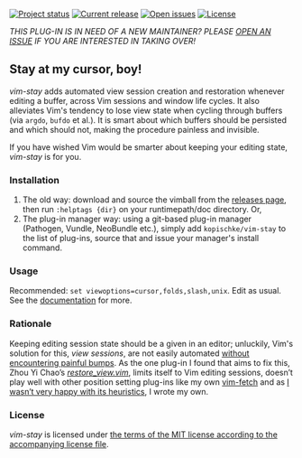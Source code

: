 [![Project status][badge-status]][vimscripts]
[![Current release][badge-release]][releases]
[![Open issues][badge-issues]][issues]
[![License][badge-license]][license]

_THIS PLUG-IN IS IN NEED OF A NEW MAINTAINER? PLEASE [OPEN AN ISSUE][issues] IF YOU ARE INTERESTED IN TAKING OVER!_

## Stay at my cursor, boy!

*vim-stay* adds automated view session creation and restoration whenever editing a buffer, across Vim sessions and window life cycles. It also alleviates Vim's tendency to lose view state when cycling through buffers (via `argdo`, `bufdo` et al.). It is smart about which buffers should be persisted and which should not, making the procedure painless and invisible.

If you have wished Vim would be smarter about keeping your editing state, *vim-stay* is for you.

### Installation

1. The old way: download and source the vimball from the [releases page][releases], then run `:helptags {dir}` on your runtimepath/doc directory. Or,
2. The plug-in manager way: using a git-based plug-in manager (Pathogen, Vundle, NeoBundle etc.), simply add `kopischke/vim-stay` to the list of plug-ins, source that and issue your manager's install command.

### Usage

Recommended: `set viewoptions=cursor,folds,slash,unix`. Edit as usual. See the [documentation][doc] for more.

### Rationale

Keeping editing session state should be a given in an editor; unluckily, Vim's solution for this, *view sessions*, are not easily automated [without encountering painful bumps][mkview-wikia]. As the one plug-in I found that aims to fix this, Zhou Yi Chao’s [*restore_view.vim*][chao-plugin], limits itself to Vim editing sessions, doesn’t play well with other position setting plug-ins like my own [vim-fetch][vim-fetch] and as [I wasn’t very happy with its heuristics][heuristics], I wrote my own.

### License

*vim-stay* is licensed under [the terms of the MIT license according to the accompanying license file][license].

[badge-status]:  http://img.shields.io/badge/status-unmaintained-red.svg?style=flat-square
[badge-release]: http://img.shields.io/github/release/kopischke/vim-stay.svg?style=flat-square
[badge-issues]:  http://img.shields.io/github/issues/kopischke/vim-stay.svg?style=flat-square
[badge-license]: http://img.shields.io/badge/license-MIT-blue.svg?style=flat-square
[chao-plugin]:   http://www.vim.org/scripts/script.php?script_id=4021
[doc]:           doc/vim-stay.txt
[heuristics]:    https://github.com/kopischke/vim-stay/issues/2
[issues]:        https://github.com/kopischke/vim-stay/issues
[license]:       LICENSE.md
[mkview-wikia]:  http://vim.wikia.com/wiki/Make_views_automatic
[releases]:      https://github.com/kopischke/vim-stay/releases
[vim-fetch]:     http://www.vim.org/scripts/script.php?script_id=5089
[vimscripts]:    http://www.vim.org/scripts/script.php?script_id=5099
